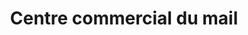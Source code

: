 ---
title: "Centre commercial du mail"
url: /lons/centre-commercial-du-mail/
shop: centre commercial
---